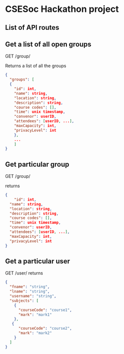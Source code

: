 # CSESoc Hackathon project

## List of API routes
## Get a list of all open groups
GET /group/

Returns a list of all the groups
```json
{
  "groups": [
  {
    "id": int,
    "name": string,
    "location": string,
    "description": string,
    "course codes": [],
    "time": unix timestamp,
    "convenor": userID,
    "attendees": [userID, ...],
    "maxCapacity": int,
    "privacyLevel": int
    },
    ...
    ]
}
```
## Get particular group
GET /group/<id>

returns
```json
{
    "id": int,
  "name": string,
  "location": string,
  "description": string,
  "course codes": [],
  "time": unix timestamp,
  "convenor": userID,
  "attendees": [userID, ...],
  "maxCapacity": int,
  "privacyLevel": int
}
```

## Get a particular user
GET /user/<id>
returns
```json
{
  "fname": "string",
  "lname": "string",
  "username": "string",
  "subjects": [
    {
      "courseCode": "course1",
      "mark": "mark1"
    },
   {
      "courseCode": "course2",
      "mark": "mark2"
    }
  ]
}
```
